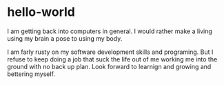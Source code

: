 # hello-world
I am getting back into computers in general. I would rather make a living using my brain a pose to using my body. 

I am farly rusty on my software development skills and programing.  But I refuse to keep doing a job that suck the life out of me working me into the ground with no back up plan. Look forward to learnign and growing and bettering myself.
